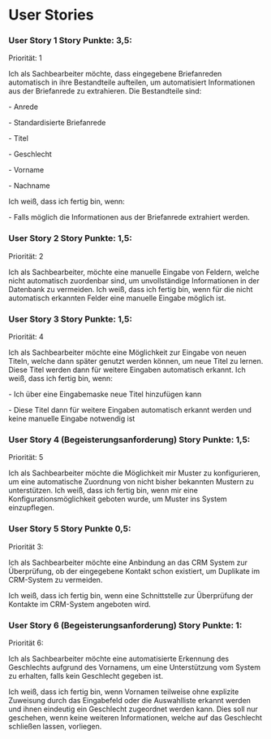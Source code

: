 # User Stories

### User Story 1 Story Punkte: 3,5:

Priorität: 1

Ich als Sachbearbeiter möchte, dass eingegebene Briefanreden automatisch in ihre Bestandteile aufteilen, um automatisiert Informationen aus der Briefanrede zu extrahieren. Die Bestandteile sind:

\-     Anrede

\-     Standardisierte Briefanrede

\-     Titel

\-     Geschlecht

\-     Vorname 

\-     Nachname

Ich weiß, dass ich fertig bin, wenn:

\-     Falls möglich die Informationen aus der Briefanrede extrahiert werden.

### User Story 2 Story Punkte: 1,5:

Priorität: 2 

Ich als Sachbearbeiter, möchte eine manuelle Eingabe von Feldern, welche nicht automatisch zuordenbar sind, um unvollständige Informationen in der Datenbank zu vermeiden. Ich weiß, dass ich fertig bin, wenn für die nicht automatisch erkannten Felder eine manuelle Eingabe möglich ist.

### User Story 3 Story Punkte: 1,5:

Priorität: 4

Ich als Sachbearbeiter möchte eine Möglichkeit zur Eingabe von neuen Titeln, welche dann später genutzt werden können, um neue Titel zu lernen. Diese Titel werden dann für weitere Eingaben automatisch erkannt. Ich weiß, dass ich fertig bin, wenn:

\-     Ich über eine Eingabemaske neue Titel hinzufügen kann

\-     Diese Titel dann für weitere Eingaben automatisch erkannt werden und keine manuelle Eingabe notwendig ist

### User Story 4 (Begeisterungsanforderung) Story Punkte: 1,5:

Priorität: 5

Ich als Sachbearbeiter möchte die Möglichkeit mir Muster zu konfigurieren, um eine automatische Zuordnung von nicht bisher bekannten Mustern zu unterstützen. Ich weiß, dass ich fertig bin, wenn mir eine Konfigurationsmöglichkeit geboten wurde, um Muster ins System einzupflegen.

### User Story 5 Story Punkte 0,5:

Priorität 3:

Ich als Sachbearbeiter möchte eine Anbindung an das CRM System zur Überprüfung, ob der eingegebene Kontakt schon existiert, um Duplikate im CRM-System zu vermeiden.

Ich weiß, dass ich fertig bin, wenn eine Schnittstelle zur Überprüfung der Kontakte im CRM-System angeboten wird. 

### User Story 6 (Begeisterungsanforderung) Story Punkte: 1:

Priorität 6:

Ich als Sachbearbeiter möchte eine automatisierte Erkennung des Geschlechts aufgrund des Vornamens, um eine Unterstützung vom System zu erhalten, falls kein Geschlecht gegeben ist.

Ich weiß, dass ich fertig bin, wenn Vornamen teilweise ohne explizite Zuweisung durch das Eingabefeld oder die Auswahlliste erkannt werden und ihnen eindeutig ein Geschlecht zugeordnet werden kann. Dies soll nur geschehen, wenn keine weiteren Informationen, welche auf das Geschlecht schließen lassen, vorliegen.

 